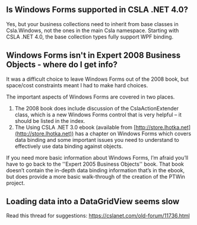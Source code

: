 ## Is Windows Forms supported in CSLA .NET 4.0?
Yes, but your business collections need to inherit from base classes in Csla.Windows, not the ones in the main Csla namespace. Starting with CSLA .NET 4.0, the base collection types fully support WPF binding. 
<!---[See this page](WpfCollectionBinding) for more information.--->

## Windows Forms isn't in Expert 2008 Business Objects - where do I get info?
It was a difficult choice to leave Windows Forms out of the 2008 book, but space/cost constraints meant I had to make hard choices. 

The important aspects of Windows Forms are covered in two places. 

1. The 2008 book does include discussion of the CslaActionExtender class, which is a new Windows Forms control that is very helpful – it should be listed in the index.
2. The Using CSLA .NET 3.0 ebook (available from [http://store.lhotka.net](http://store.lhotka.net)) has a chapter on Windows Forms which covers data binding and some important issues you need to understand to effectively use data binding against objects.

If you need more basic information about Windows Forms, I’m afraid you’ll have to go back to the ''Expert 2005 Business Objects'' book. That book doesn’t contain the in-depth data binding information that’s in the ebook, but does provide a more basic walk-through of the creation of the PTWin project.

## Loading data into a DataGridView seems slow
Read this thread for suggestions: https://cslanet.com/old-forum/11736.html
